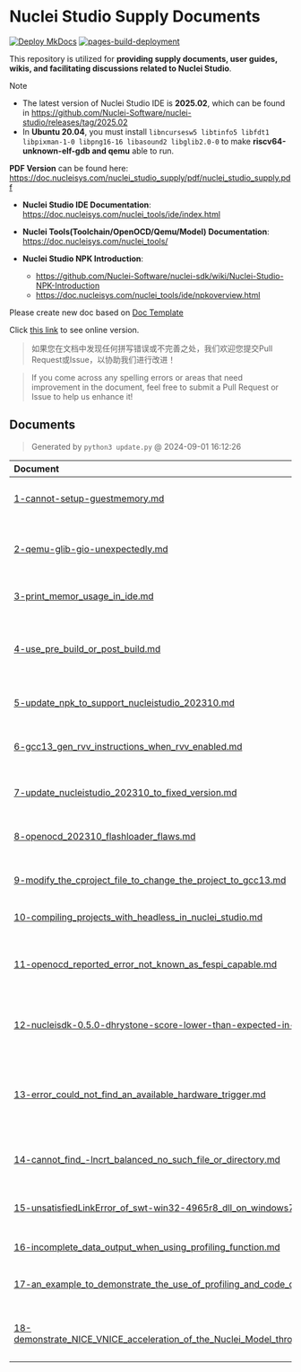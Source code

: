 # Nuclei Studio Supply Documents

[![Deploy MkDocs](https://github.com/Nuclei-Software/nuclei-studio/actions/workflows/mkdoc.yml/badge.svg)](https://github.com/Nuclei-Software/nuclei-studio/actions/workflows/mkdoc.yml) [![pages-build-deployment](https://github.com/Nuclei-Software/nuclei-studio/actions/workflows/pages/pages-build-deployment/badge.svg)](https://nuclei-software.github.io/nuclei-studio/)

This repository is utilized for **providing supply documents, user guides, wikis, and facilitating discussions related to Nuclei Studio**.

> [!NOTE]
> 
> - The latest version of Nuclei Studio IDE is **2025.02**, which can be found in https://github.com/Nuclei-Software/nuclei-studio/releases/tag/2025.02
> - In **Ubuntu 20.04**, you must install `libncursesw5 libtinfo5 libfdt1 libpixman-1-0 libpng16-16 libasound2 libglib2.0-0` to make **riscv64-unknown-elf-gdb and qemu** able to run.

**PDF Version** can be found here: https://doc.nucleisys.com/nuclei_studio_supply/pdf/nuclei_studio_supply.pdf


- **Nuclei Studio IDE Documentation**: https://doc.nucleisys.com/nuclei_tools/ide/index.html
- **Nuclei Tools(Toolchain/OpenOCD/Qemu/Model) Documentation**: https://doc.nucleisys.com/nuclei_tools/
- **Nuclei Studio NPK Introduction**:

  - https://github.com/Nuclei-Software/nuclei-sdk/wiki/Nuclei-Studio-NPK-Introduction
  - https://doc.nucleisys.com/nuclei_tools/ide/npkoverview.html


Please create new doc based on [Doc Template](0-template.md)

Click [this link](https://doc.nucleisys.com/nuclei_studio_supply/) to see online version.

> 如果您在文档中发现任何拼写错误或不完善之处，我们欢迎您提交Pull Request或Issue，以协助我们进行改进！

> If you come across any spelling errors or areas that need improvement in the document, feel free to submit a Pull Request or Issue to help us enhance it!

## Documents

> Generated by `python3 update.py` @ 2024-09-01 16:12:26

| Document | Description |
|:---|:---|
| [1-cannot-setup-guestmemory.md](1-cannot-setup-guestmemory.md) | 因内存不足，导致在Nuclei Studio中启动qemu失败 |
| [2-qemu-glib-gio-unexpectedly.md](2-qemu-glib-gio-unexpectedly.md) | windows 11下使用Nuclei Studio进行qemu调试程序时报错 |
| [3-print_memor_usage_in_ide.md](3-print_memor_usage_in_ide.md) | How to print memory usage in Nuclei Studio |
| [4-use_pre_build_or_post_build.md](4-use_pre_build_or_post_build.md) | 在编译工程时，使用了Pre-build Command/Post-build Command时报错 |
| [5-update_npk_to_support_nucleistudio_202310.md](5-update_npk_to_support_nucleistudio_202310.md) | 升级npk.yml以支持Nuclei Studio 2023.10 |
| [6-gcc13_gen_rvv_instructions_when_rvv_enabled.md](6-gcc13_gen_rvv_instructions_when_rvv_enabled.md) | GCC13 auto generated RVV instructions when RVV enabled |
| [7-update_nucleistudio_202310_to_fixed_version.md](7-update_nucleistudio_202310_to_fixed_version.md) | 更新 Nuclei Studio 2023.10 到最新修正版本 |
| [8-openocd_202310_flashloader_flaws.md](8-openocd_202310_flashloader_flaws.md) | OpenOCD在操作容量大于16M-Byte的nor-flash时的问题 |
| [9-modify_the_cproject_file_to_change_the_project_to_gcc13.md](9-modify_the_cproject_file_to_change_the_project_to_gcc13.md) | 通过修改.cproject文件，升级工程工具链到GCC 13 |
| [10-compiling_projects_with_headless_in_nuclei_studio.md](10-compiling_projects_with_headless_in_nuclei_studio.md) | 在Nuclei Studio下用命令行编译工程 |
| [11-openocd_reported_error_not_known_as_fespi_capable.md](11-openocd_reported_error_not_known_as_fespi_capable.md) | OpenOCD烧写程序时报错Error:Device ID 8xle2g8a6d is not known as FESPI capable |
| [12-nucleisdk-0.5.0-dhrystone-score-lower-than-expected-in-IDE.md](12-nucleisdk-0.5.0-dhrystone-score-lower-than-expected-in-IDE.md) | 关于dhrystone在IDE上跑分和NSDK 0.5.0命令行跑分不一致的问题 |
| [13-error_could_not_find_an_available_hardware_trigger.md](13-error_could_not_find_an_available_hardware_trigger.md) | Error: Couldn't find an available hardware trigger / Error: can't add breakpoint: resource not available |
| [14-cannot_find_-lncrt_balanced_no_such_file_or_directory.md](14-cannot_find_-lncrt_balanced_no_such_file_or_directory.md) | cannot find -lncrt_balanced: No such file or directory |
| [15-unsatisfiedLinkError_of_swt-win32-4965r8_dll_on_windows7.md](15-unsatisfiedLinkError_of_swt-win32-4965r8_dll_on_windows7.md) | UnsatisfiedLinkError of swt-win32-4965r8.dll on Windows 7 |
| [16-incomplete_data_output_when_using_profiling_function.md](16-incomplete_data_output_when_using_profiling_function.md) | 使用 Profiling 功能时可能遇到的一些问题 |
| [17-an_example_to_demonstrate_the_use_of_profiling_and_code_coverage.md](17-an_example_to_demonstrate_the_use_of_profiling_and_code_coverage.md) | Nuclei Studio使用Profiling功能进行性能调优举例 |
| [18-demonstrate_NICE_VNICE_acceleration_of_the_Nuclei_Model_through_profiling.md](18-demonstrate_NICE_VNICE_acceleration_of_the_Nuclei_Model_through_profiling.md) | 通过Profiling展示Nuclei Model NICE/VNICE指令加速 |

